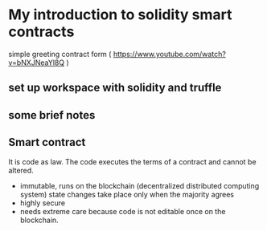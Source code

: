 # My introduction to solidity smart contracts

simple greeting contract form ( https://www.youtube.com/watch?v=bNXJNeaYl8Q )

## set up workspace with solidity and truffle


## some brief notes

## Smart contract
It is code as law. The code executes the terms of a contract and cannot be altered.
- immutable, runs on the blockchain (decentralized distributed computing system) state changes take place only when the majority agrees
- highly secure
- needs extreme care because code is not editable once on the blockchain.

